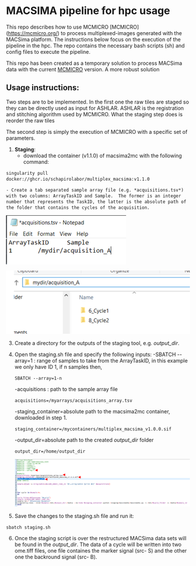# MACSIMA pipeline for hpc usage
This repo describes how to use MCMICRO [MCMICRO] (https://mcmicro.org/) to process multiplexed-images generated with the MACSima platform.  The instructions below focus on the execution of the pipeline in the hpc.
The repo contains the necessary bash scripts (sh) and config files to execute the pipeline.

This repo has been created as a temporary solution to process MACSima data with the current [MCMICRO](https://mcmicro.org/) version.  A more robust solution
## Usage instructions:
Two steps are to be implemented. In the first one the raw tiles are staged so they can be directly used as input for ASHLAR.  ASHLAR is the registration and stitching algorithm used by MCMICRO.  What the staging step does is reorder the raw tiles

The second step is simply the execution of MCMICRO with a specific set of parameters.



1. **Staging**: 
    - download the container (v1.1.0) of macsima2mc with the following command:
``` 
singularity pull docker://ghcr.io/schapirolabor/multiplex_macsima:v1.1.0
```
    - Create a tab separated sample array file (e.g. *acquisitions.tsv*) with two columns: ArrayTaskID and Sample.  The former is an integer number that represents the TaskID, the latter is the absolute path of the folder that contains the cycles of the acquisition.

![Screenshot of the sample array file](https://github.com/SchapiroLabor/macsima_pipeline/blob/main/figs/sample_array_tsv_example.PNG)

![Screenshot of cycles inside acquisition_A](https://github.com/SchapiroLabor/macsima_pipeline/blob/main/figs/acquisition_A.png?raw=true)


3. Create a directory for the outputs of the staging tool, e.g. *output_dir*.  
4. Open the staging.sh file and specify the following inputs:
    -SBATCH --array=1 : range of samples to take from the ArrayTaskID, in this example we only have ID 1, if n samples then,
    ``` 
    SBATCH --array=1-n
    ``` 
    -acquisitions : path to the sample array file
    ``` 
    acquisitions=/myarrays/acquisitions_array.tsv
    ``` 
    -staging_container=absolute path to the macsima2mc container, downloaded in step 1.
    ``` 
    staging_container=/mycontainers/multiplex_macsima_v1.0.0.sif
    ``` 
    -output_dir=absolute path to the created *output_dir* folder
    ``` 
    output_dir=/home/output_dir
    ``` 
    ![Screenshot of staging.sh](https://github.com/SchapiroLabor/macsima_pipeline/blob/main/figs/staging_sh_screenshot.PNG?raw=true)

5. Save the changes to the staging.sh file and run it:
``` 
sbatch staging.sh
``` 
6. Once the staging script is over the restructured MACSima data sets will be found in the *output_dir*.  The data of a cycle will be written into two ome.tiff files, one file containes the marker signal (src- S) and the other one the backround signal (src- B).




